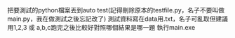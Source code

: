 把要測試的python檔案丟到auto test(記得刪除原本的testfile.py，名子不要叫做main.py，我在做測試之後忘記改了)
測試資料寫在data用.txt，名子可亂取但建議用1,2,3 或 a,b,c跑完之後比較好對照哪個結果是哪一題
執行main.exe
